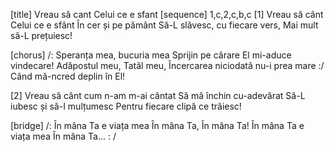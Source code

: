 [title] Vreau să cant Celui ce e sfant
[sequence] 1,c,2,c,b,c
[1]
Vreau să cânt Celui ce e sfânt
În cer și pe pământ
Să-L slăvesc, cu fiecare vers,
Mai mult să-L prețuiesc!

[chorus]
/: Speranța mea, bucuria mea
Sprijin pe cărare
El mi-aduce vindecare!
Adăpostul meu, Tatăl meu,
Încercarea niciodată nu-i prea mare :/
Când mă-ncred deplin în El!

[2]
Vreau să cânt cum n-am m-ai cântat
Să mă închin cu-adevărat
Să-L iubesc și să-I mulțumesc
Pentru fiecare clipă ce trăiesc!

[bridge]
/: În mâna Ta e viața mea
În mâna Ta, În mâna Ta!
În mâna Ta e viața mea
În mâna Ta... : /


